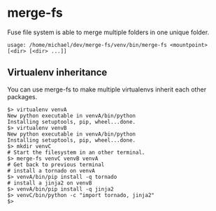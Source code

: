 # merge-fs
Fuse file system is able to merge multiple folders in one unique folder.

```
usage: /home/michael/dev/merge-fs/venv/bin/merge-fs <mountpoint> [<dir> [<dir> ...]]
```


## Virtualenv inheritance

You can use merge-fs to make multiple virtualenvs inherit each other packages.

```
$> virtualenv venvA
New python executable in venvA/bin/python
Installing setuptools, pip, wheel...done.
$> virtualenv venvB
New python executable in venvA/bin/python
Installing setuptools, pip, wheel...done.
$> mkdir venvC
# Start the filesystem in an other terminal.
$> merge-fs venvC venvB venvA
# Get back to previous terminal
# install a tornado on venvA
$> venvA/bin/pip install -q tornado
# install a jinja2 on venvB
$> venvA/bin/pip install -q jinja2
$> venvC/bin/python -c "import tornado, jinja2"
$>
```
